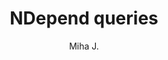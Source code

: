 ---
layout: post
title: NDepend queries
excerpt_separator: <!--more-->
author: Miha J.
tags: powershell
---